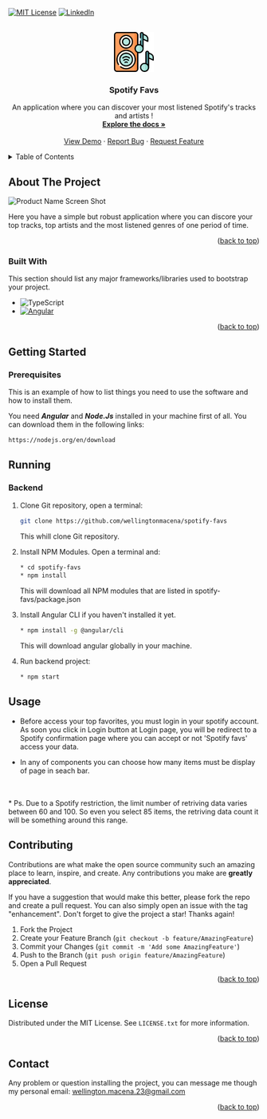 <a name="readme-top"></a>

[![MIT License][license-shield]][license-url]
[![LinkedIn][linkedin-shield]][linkedin-url]

<br />
<div align="center">
  <a href="https://github.com/wellingtonmacena/spotify-favs">
    <img src="assets/spotify.png" alt="Logo" width="80" height="80">
  </a>

  <h3 align="center">Spotify Favs</h3>

  <p align="center">
    An application where you can discover your most listened Spotify's tracks and artists !
    <br />
    <a href="https://github.com/wellingtonmacena/spotify-favs"><strong>Explore the docs »</strong></a>
    <br />
    <br />
    <a href="https://github.com/wellingtonmacena/spotify-favs/blob/main/assets/demo-spotify-favs.gif">View Demo</a>
    ·
    <a href="https://github.com/wellingtonmacena/spotify-favs/issues">Report Bug</a>
    ·
    <a href="https://github.com/wellingtonmacena/spotify-favs/issues">Request Feature</a>
  </p>
</div>

<!-- TABLE OF CONTENTS -->
<details>
  <summary>Table of Contents</summary>
  <ol>
    <li>
      <a href="#about-the-project">About The Project</a>
      <ul>
        <li><a href="#built-with">Built With</a></li>
      </ul>
    </li>
    <li>
      <a href="#getting-started">Getting Started</a>
      <ul>
        <li><a href="#prerequisites">Prerequisites</a></li>
        <li><a href="#installation">Installation</a></li>
      </ul>
    </li>
    <li><a href="#usage">Usage</a></li>
    <li><a href="#contributing">Contributing</a></li>
    <li><a href="#license">License</a></li>
    <li><a href="#contact">Contact</a></li>
    <li><a href="#acknowledgments">Acknowledgments</a></li>
  </ol>
</details>

<!-- ABOUT THE PROJECT -->

## About The Project

![Product Name Screen Shot][product-screenshot]

Here you have a simple but robust application where you can discore your top tracks, top artists and the most listened genres of one period of time. 
<p align="right">(<a href="#readme-top">back to top</a>)</p>

### Built With

This section should list any major frameworks/libraries used to bootstrap your project.

- ![TypeScript](https://shields.io/badge/TypeScript-3178C6?logo=TypeScript&logoColor=FFF&style=flat-square)
- [![Angular][Angular.io]][Angular-url]

<p align="right">(<a href="#readme-top">back to top</a>)</p>

<!-- GETTING STARTED -->

## Getting Started

### Prerequisites

This is an example of how to list things you need to use the software and how to install them.

You need <b><i>Angular</i></b> and <b><i>Node.Js</i></b> installed in your machine first of all. You can download them in the following links:


```sh
https://nodejs.org/en/download
```


## Running

### Backend

1. Clone Git repository, open a terminal:

   ```sh
   git clone https://github.com/wellingtonmacena/spotify-favs
   ```

   This whill clone Git repository.

2. Install NPM Modules. Open a terminal and:

   ```sh
   * cd spotify-favs
   * npm install
   ```

   This will download all NPM modules that are listed in spotify-favs/package.json

2. Install Angular CLI if you haven't  installed it yet.

   ```sh
   * npm install -g @angular/cli
   ```

   This will download angular globally in your machine.


4. Run backend project:
   ```sh
   * npm start
   ```

<!-- USAGE EXAMPLES -->

## Usage
* Before access your top favorites, you must login in your spotify account. As soon you click in Login button at Login page, you will be redirect to a Spotify confirmation page where you can accept or not 'Spotify favs' access your data. 

* In any of components you can choose how many items must be display of page in seach bar.
<br>
<br>
* Ps. Due to a Spotify restriction, the limit number of retriving data varies between 60 and 100. So even you select 85 items, the retriving data count it will be something around this range.

<!-- CONTRIBUTING -->

## Contributing

Contributions are what make the open source community such an amazing place to learn, inspire, and create. Any contributions you make are **greatly appreciated**.

If you have a suggestion that would make this better, please fork the repo and create a pull request. You can also simply open an issue with the tag "enhancement".
Don't forget to give the project a star! Thanks again!

1. Fork the Project
2. Create your Feature Branch (`git checkout -b feature/AmazingFeature`)
3. Commit your Changes (`git commit -m 'Add some AmazingFeature'`)
4. Push to the Branch (`git push origin feature/AmazingFeature`)
5. Open a Pull Request

<p align="right">(<a href="#readme-top">back to top</a>)</p>

<!-- LICENSE -->

## License

Distributed under the MIT License. See `LICENSE.txt` for more information.

<p align="right">(<a href="#readme-top">back to top</a>)</p>

<!-- CONTACT -->

## Contact

Any problem or question installing the project, you can message me though my personal email: wellington.macena.23@gmail.com

<p align="right">(<a href="#readme-top">back to top</a>)</p>


<!-- MARKDOWN LINKS & IMAGES -->
<!-- https://www.markdownguide.org/basic-syntax/#reference-style-links -->

[license-shield]: https://img.shields.io/github/license/othneildrew/Best-README-Template.svg?style=for-the-badge
[license-url]: https://github.com/othneildrew/Best-README-Template/blob/master/LICENSE.txt
[linkedin-shield]: https://img.shields.io/badge/-LinkedIn-black.svg?style=for-the-badge&logo=linkedin&colorB=555
[linkedin-url]: https://linkedin.com/in/wellington-macena-dev
[product-screenshot]: assets/demo-spotify-favs.gif
[Angular.io]: https://img.shields.io/badge/Angular-DD0031?style=for-the-badge&logo=angular&logoColor=white
[Angular-url]: https://angular.io/
